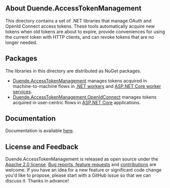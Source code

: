 ## About Duende.AccessTokenManagement
This directory contains a set of .NET libraries that manage OAuth and OpenId Connect
access tokens. These tools automatically acquire new tokens when old tokens are about to
expire, provide conveniences for using the current token with HTTP clients, and can revoke
tokens that are no longer needed.

## Packages
The libraries in this directory are distributed as NuGet packages.

- [Duende.AccessTokenManagement](https://www.nuget.org/packages/Duende.AccessTokenManagement) manages tokens acquired in machine-to-machine flows in 
  [.NET workers](https://learn.microsoft.com/en-us/dotnet/core/extensions/workers) and 
  [ASP.NET Core worker services](https://learn.microsoft.com/en-us/aspnet/core/fundamentals/host/hosted-services).
- [Duende.AccessTokenManagement.OpenIdConnect](https://www.nuget.org/packages/Duende.AccessTokenManagement.OpenIdConnect) manages tokens
  acquired in user-centric flows in [ASP.NET Core](https://dotnet.microsoft.com/en-us/apps/aspnet) applications.

## Documentation
Documentation is available [here](https://docs.duendesoftware.com/foss/accesstokenmanagement/).

## License and Feedback
Duende.AccessTokenManagement is released as open source under the 
[Apache 2.0 license](https://github.com/DuendeSoftware/foss/blob/main/LICENSE). 
[Bug reports, feature requests](https://github.com/DuendeSoftware/foss/issues) and 
[contributions](https://github.com/DuendeSoftware/DuendeSoftware/foss/pulls) are welcome. 
If you have an idea for a new feature or significant code change you'd like to propose, please start with a 
GitHub issue so that we can discuss it. Thanks in advance!
